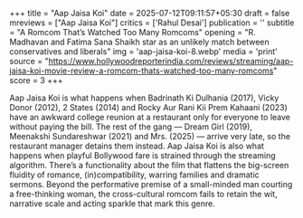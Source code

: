 +++
title = "Aap Jaisa Koi"
date = 2025-07-12T09:11:57+05:30
draft = false
mreviews = ["Aap Jaisa Koi"]
critics = ['Rahul Desai']
publication = ''
subtitle = "A Romcom That’s Watched Too Many Romcoms"
opening = "R. Madhavan and Fatima Sana Shaikh star as an unlikely match between conservatives and liberals"
img = 'aap-jaisa-koi-8.webp'
media = 'print'
source = "https://www.hollywoodreporterindia.com/reviews/streaming/aap-jaisa-koi-movie-review-a-romcom-thats-watched-too-many-romcoms"
score = 3
+++

Aap Jaisa Koi is what happens when Badrinath Ki Dulhania (2017), Vicky Donor (2012), 2 States (2014) and Rocky Aur Rani Kii Prem Kahaani (2023) have an awkward college reunion at a restaurant only for everyone to leave without paying the bill. The rest of the gang — Dream Girl (2019), Meenakshi Sundareshwar (2021) and Mrs. (2025) — arrive very late, so the restaurant manager detains them instead. Aap Jaisa Koi is also what happens when playful Bollywood fare is strained through the streaming algorithm. There’s a functionality about the film that flattens the big-screen fluidity of romance, (in)compatibility, warring families and dramatic sermons. Beyond the performative premise of a small-minded man courting a free-thinking woman, the cross-cultural romcom fails to retain the wit, narrative scale and acting sparkle that mark this genre.
